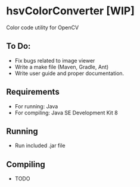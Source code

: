 # hsvColorConverter [WIP]
Color code utility for OpenCV

## To Do:
 -  Fix bugs related to image viewer
 -  Write a make file (Maven, Gradle, Ant)
 -  Write user guide and proper documentation. 

## Requirements
 - For running: Java
 - For compiling: Java SE Development Kit 8
 
## Running
 - Run included .jar file
 
## Compiling
 - TODO
 